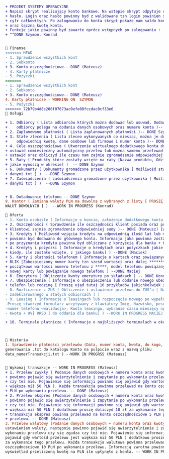 ﻿```diff
+ PROJEKT SYSTEMY OPERACYJNE
+ Napisz skrypt realizujący konto bankowe. Na wstępie skrypt odpytuje użytkownika o login i
+ hasło. Login oraz hasło powinny byd z walidowane tzn login powinien składad się tylko z liter a hasło z
+ cyfr całkowitych. Po zalogowaniu do konta skrypt pokaże nam saldo konta oraz zebrane oszczędności
+ oraz łączną kwotę konta.
+ Funkcje jakie powinny byd zawarte oprócz wstępnych po zalogowaniu :
+ ^^DONE Szymon, Konrad 


 Finanse
<<<<<<< HEAD
- 1. Sprawdzenie wszystkich kont
- 2. Subkonto
+ 3. Konto oszczędnościowe-- DONE (Mateusz)
- 4. Karty płatnicze
- 5. Pożyczki
=======
- 1. Sprawdzenie wszystkich kont
- 2. Subkonto
+ 3. Konto oszczędnościowe-- DONE (Mateusz)
4. Karty płatnicze - WORKING ON  SZYMON
- 5. Pożyczki
>>>>>>> 72b79b4d8c206f07673ac0efe08fccdac0cf33e6
 Usługi

+ 1. Odbiorcy ( Lista odbiorców których można dodawad lub usuwad. Dodawanie nowego
+    odbiorcy polega na dodaniu danych osobowych oraz numeru konta )-- DONE Mateusz
+ 2. Zaplanowane płatności ( Lista zaplanowanych płatności )-- DONE Szymon
+ 3. Stałe zlecenia ( Lista zleceo wykonywanych co miesiąc, można je dodawad i ustawiad
+    odpowiednią kwotę, dane osobowe lub firmowe i numer konta )-- DONE Mateusz
+ 4. Cele oszczędnościowe ( Utworzenie wirtualnego dodatkowego konta do którego można
+ ustawid comiesięczny automatyczny przelew lub można samemu przelewad. Należy to
+ ustawid oraz obliczyd ile czasu nam zajmie zgromadzenie odpowiedniej kwoty )-- DONE (Mateusz)
+ 5. Raty ( Produkty które zostały wzięte na raty [Nazwa produktu, Gdzie został wzięty, Koszt, raty
+ jakie wynoszą w okresie] )  -- DONE Szymon
+ 6. Dokumenty ( Dokumenty gromadzone przez użytkownika [ Możliwośd stworzenia pliku z
+ danymi txt ] )  --DONE Szymon
+ 7. Zaświadczenia ( zaświadczenia gromadzone przez użytkownika [ Możliwośd stworzenia pliku z
+ danymi txt ] )  --DONE Szymon


+ 8. Doładowanie telefonu -- DONE Szymon
9. Kantor ( Zamiana waluty PLN na dowolną z wybranych z listy [ PROSZĘ UWZGLĘDNIĆ 10
WALUT DOWOLNYCH ] )  --WORK IN PROGRESS (Konrad)

 Oferta
- 1. Konto osobiste ( Informacje o koncie, założenie dodatkowego konta, subkonta itd )
+ 2. Oszczędności ( Sprawdzenie ile oszczędności klient posiada oraz pokazanie czasu ile
+ klientowi zajmie zgromadzenie odpowiedniej sumy )-- DONE (Mateusz) [w koncie oszczędnościowym] & Konrad ma swoje
+ 3. Kredyty ( Możliwośd wzięcia kredytu na odpowiednią ilośd lat lub miesięcy, Kwota
+ powinna byd dodawana do głównego konta. Informacja jaka powinna zostad zwrócona
+ po przyznaniu kredytu powinna byd obliczana z korzyścią dla banku + 6% [RRSO] ) --DONE (Maciek)
+ 4. Kredyty i pożyczki ( Informacje o kredytach oraz pożyczkach jakie klient posiada [Gdzie,
+ kiedy, ile zostało wzięte, z jakiego banku] ) --DONE (Maciek)
+ 5. Karty i płatności telefonem ( Informacje o kartach oraz powiązanych telefonach z usługą
+ BLIK [Zabezpieczony numer karty tzn sześd wartości oraz dalej ******* lub trzy
+ początkowe wartości numeru telefonu z *****, model telefonu powiązany], zamówienie
+ nowej karty lub powiązanie nowego telefonu ) --DONE Maciej 
+ 6. Emerytura ( Obliczenie kwoty emerytury po składkach ) -- DONE Konrad
+ 7. Ubezpieczenie ( Informacje o ubezpieczeniu lub dodanie nowego ubezpieczenie np. na
+ telefon lub rodzinę [ Proszę ująd tutaj 10 przykładów jakichkolwiek z ubezpieczeniami ] ) --DONE(Maciej)
- 8. Rozliczenie z ZUS ( Obliczenie i ustawienie przelewu do ZUS’u [ Należy mied go
- zadeklarowanego w stałych odbiorcach ] )
- 9. Leasing ( Informacje o leasingach lub rozpoczęcie nowego po wypełnieniu formularza [
-Proszę stworzyd formularz wczytywany z klawiatury Imię, Nazwisko, pesel <walidacja>,
-numer telefonu <walidacja>, Kwota leasingu, wybranie czasu miesięcy np. 12,24,36,72 ,
- Kwota + 9%[ RRSO ] do oddania dla banku] ) --WORK IN PROGRESS MACIEJ

+ 10. Terminale płatnicze ( Informacje o najbliższych terminalach w okolicy ) --DONE MACIEJ 



 Historia
1. Sprawdzenie płatności przelewów (Data, numer konta, kwota, do kogo, możliwośd
generowania .txt do katalogu Konto na pulpicie wraz z nazwą pliku
data_numerTransakcji.txt ) --WORK IN PROGRSS (Mateusz)


 Wykonaj transakcje -- WORK IN PROGRESS (Mateusz)
+ 1. Przelew zwykły ( Podanie danych osobowych + numeru konta oraz kwoty, następnie
+ powinno pojawid się uwierzytelnienie i zapytanie po wykonaniu przelewu czy się zgadza
+ czy też nie. Pojawienie się informacji powinno się pojawid gdy wartośd przelewu jest
+ większa niż 50 PLN ). Każda transakcja powinna przelewad na konto oszczędnościowe 3
+ PLN po wykonaniu przelewu. -- DONE (Mateusz)
+ 2. Przelew ekspres (Podanie danych osobowych + numeru konta oraz kwoty, następnie
+ powinno pojawid się uwierzytelnienie i zapytanie po wykonaniu przelewu czy się zgadza
+ czy też nie. Pojawienie się informacji powinno się pojawid gdy wartośd przelewu jest
+ większa niż 50 PLN ) dodatkowo proszę doliczyd 10 zł za wykonanie tego przelewu. Każda
+ transakcja ekspres powinna przelewad na konto oszczędnościowe 5 PLN po wykonaniu
+ przelewu. -- DONE (Mateusz)
3. Przelew walutowy (Podanie danych osobowych + numeru konta oraz kwoty wraz z
ustawieniem waluty, następnie powinno pojawid się uwierzytelnienie i zapytanie po
wykonaniu przelewu czy się zgadza czy też nie. Pojawienie się informacji powinno się
pojawid gdy wartośd przelewu jest większa niż 50 PLN ) dodatkowo proszę doliczyd 20 zł
za wykonanie tego przelewu. Każda transakcja walutowa powinna przelewad na konto
oszczędnościowe 10 PLN po wykonaniu przelewu. Informacją zwrotna powinna
wyświetlad przeliczoną kwotę na PLN ile upłynęło z konta. -- WORK IN PROGRESS (Mateusz) (czekam na kantor Konrada)
```
